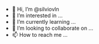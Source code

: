- 👋 Hi, I’m @silviovln
- 👀 I’m interested in ...
- 🌱 I’m currently learning ...
- 💞️ I’m looking to collaborate on ...
- 📫 How to reach me ...

<!---
silviovln/silviovln is a ✨ special ✨ repository because its `README.md` (this file) appears on your GitHub profile.
You can click the Preview link to take a look at your changes.
--->
